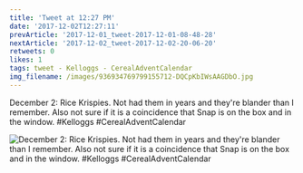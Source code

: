 ```yaml
---
title: 'Tweet at 12:27 PM'
date: '2017-12-02T12:27:11'
prevArticle: '2017-12-01_tweet-2017-12-01-08-48-28'
nextArticle: '2017-12-02_tweet-2017-12-02-20-06-20'
retweets: 0
likes: 1
tags: tweet - Kelloggs - CerealAdventCalendar
img_filename: /images/936934769799155712-DQCpKbIWsAAGDbO.jpg
---
```

December 2: Rice Krispies. Not had them in years and they're blander than I remember. Also not sure if it is a coincidence that Snap is on the box and in the window. #Kelloggs #CerealAdventCalendar

![December 2: Rice Krispies. Not had them in years and they're blander than I remember. Also not sure if it is a coincidence that Snap is on the box and in the window. #Kelloggs #CerealAdventCalendar](/images/936934769799155712-DQCpKbIWsAAGDbO.jpg "December 2: Rice Krispies. Not had them in years and they're blander than I remember. Also not sure if it is a coincidence that Snap is on the box and in the window. #Kelloggs #CerealAdventCalendar")